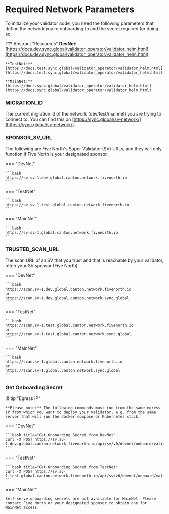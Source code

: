 # Required Network Parameters

To initialize your validator node, you need the following parameters that define the network you’re onboarding to and the secret required for doing so.

??? Abstract "Resources"
    **DevNet:** [https://docs.dev.sync.global/validator_operator/validator_helm.html](https://docs.dev.sync.global/validator_operator/validator_helm.html)

    **TestNet:** [https://docs.test.sync.global/validator_operator/validator_helm.html](https://docs.test.sync.global/validator_operator/validator_helm.html)

    **MainNet:** [https://docs.sync.global/validator_operator/validator_helm.html](https://docs.sync.global/validator_operator/validator_helm.html)

### MIGRATION_ID
The current migration id of the network (dev/test/mainnet) you are trying to connect to. You can find this on [https://sync.global/sv-network/](https://sync.global/sv-network/).

### SPONSOR_SV_URL

The following are Five North's Super Validator (SV) URLs, and they will only function if Five North is your designated sponsor.

=== "DevNet"

    ```bash
    https://sv.sv-1.dev.global.canton.network.fivenorth.io
    ```

=== "TestNet"

    ```bash
    https://sv.sv-1.test.global.canton.network.fivenorth.io
    ```

=== "MainNet"

    ```bash
    https://sv.sv-1.global.canton.network.fivenorth.io
    ```

### TRUSTED_SCAN_URL
The scan URL of an SV that you trust and that is reachable by your validator, often your SV sponsor (Five North).

=== "DevNet"

    ```bash
    https://scan.sv-1.dev.global.canton.network.fivenorth.io
    or
    https://scan.sv-1.dev.global.canton.network.sync.global
    ```

=== "TestNet"

    ```bash
    https://scan.sv-1.test.global.canton.network.fivenorth.io
    or
    https://scan.sv-1.test.global.canton.network.sync.global
    ```

=== "MainNet"

    ```bash
    https://scan.sv-1.global.canton.network.fivenorth.io
    or
    https://scan.sv-1.global.canton.network.sync.global
    ```

### Get Onboarding Secret

!!! tip "Egress IP"

    **Please note:** The following commands must run from the same egress IP from which you want to deploy your validator, e.g. from the same server that will run the docker compose or Kubernetes stack.

=== "DevNet"

    ```bash title="Get Onboarding Secret from DevNet"
    curl -X POST https://sv.sv-1.dev.global.canton.network.fivenorth.io/api/sv/v0/devnet/onboard/validator/prepare
    ```

=== "TestNet"

    ```bash title="Get Onboarding Secret from TestNet"
    curl -X POST https://sv.sv-1.test.global.canton.network.fivenorth.io/api/sv/v0/devnet/onboard/validator/prepare
    ```

=== "MainNet"

    Self-serve onboarding secrets are not available for MainNet. Please contact Five North or your designated sponsor to obtain one for MainNet access.
